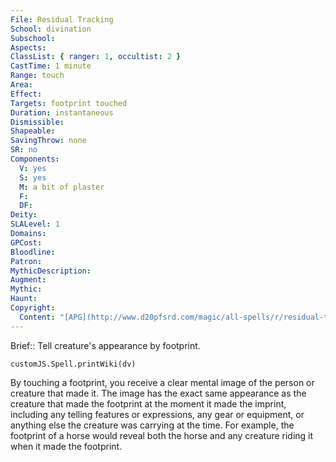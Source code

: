 ```yaml
---
File: Residual Tracking
School: divination
Subschool: 
Aspects: 
ClassList: { ranger: 1, occultist: 2 }
CastTime: 1 minute
Range: touch
Area: 
Effect: 
Targets: footprint touched
Duration: instantaneous
Dismissible: 
Shapeable: 
SavingThrow: none
SR: no
Components:
  V: yes
  S: yes
  M: a bit of plaster
  F: 
  DF: 
Deity: 
SLALevel: 1
Domains: 
GPCost: 
Bloodline: 
Patron: 
MythicDescription: 
Augment: 
Mythic: 
Haunt: 
Copyright:
  Content: "[APG](http://www.d20pfsrd.com/magic/all-spells/r/residual-tracking)"
---
```

Brief:: Tell creature's appearance by footprint.

```dataviewjs
customJS.Spell.printWiki(dv)
```

By touching a footprint, you receive a clear mental image of the person or creature that made it. The image has the exact same appearance as the creature that made the footprint at the moment it made the imprint, including any telling features or expressions, any gear or equipment, or anything else the creature was carrying at the time. For example, the footprint of a horse would reveal both the horse and any creature riding it when it made the footprint.
